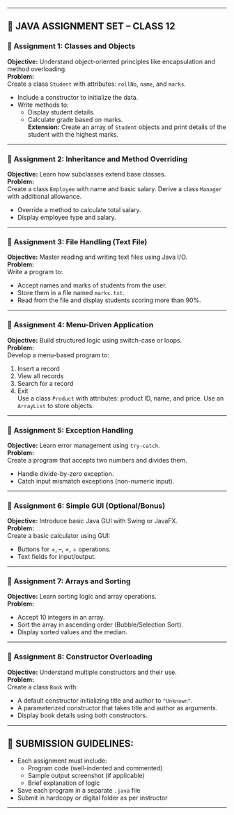
---

## 📘 JAVA ASSIGNMENT SET – CLASS 12

### 🔹 **Assignment 1: Classes and Objects**
**Objective:** Understand object-oriented principles like encapsulation and method overloading.  
**Problem:**  
Create a class `Student` with attributes: `rollNo`, `name`, and `marks`.  
- Include a constructor to initialize the data.  
- Write methods to:
  - Display student details.
  - Calculate grade based on marks.  
**Extension:** Create an array of `Student` objects and print details of the student with the highest marks.

---

### 🔹 **Assignment 2: Inheritance and Method Overriding**
**Objective:** Learn how subclasses extend base classes.  
**Problem:**  
Create a class `Employee` with name and basic salary. Derive a class `Manager` with additional allowance.  
- Override a method to calculate total salary.
- Display employee type and salary.

---

### 🔹 **Assignment 3: File Handling (Text File)**
**Objective:** Master reading and writing text files using Java I/O.  
**Problem:**  
Write a program to:
- Accept names and marks of students from the user.
- Store them in a file named `marks.txt`.
- Read from the file and display students scoring more than 90%.

---

### 🔹 **Assignment 4: Menu-Driven Application**
**Objective:** Build structured logic using switch-case or loops.  
**Problem:**  
Develop a menu-based program to:
1. Insert a record
2. View all records
3. Search for a record
4. Exit  
Use a class `Product` with attributes: product ID, name, and price. Use an `ArrayList` to store objects.

---

### 🔹 **Assignment 5: Exception Handling**
**Objective:** Learn error management using `try-catch`.  
**Problem:**  
Create a program that accepts two numbers and divides them.  
- Handle divide-by-zero exception.
- Catch input mismatch exceptions (non-numeric input).

---

### 🔹 **Assignment 6: Simple GUI (Optional/Bonus)**
**Objective:** Introduce basic Java GUI with Swing or JavaFX.  
**Problem:**  
Create a basic calculator using GUI:
- Buttons for +, –, ×, ÷ operations.
- Text fields for input/output.

---

### 🔹 **Assignment 7: Arrays and Sorting**
**Objective:** Learn sorting logic and array operations.  
**Problem:**  
- Accept 10 integers in an array.
- Sort the array in ascending order (Bubble/Selection Sort).
- Display sorted values and the median.

---

### 🔹 **Assignment 8: Constructor Overloading**
**Objective:** Understand multiple constructors and their use.  
**Problem:**  
Create a class `Book` with:
- A default constructor initializing title and author to `"Unknown"`.
- A parameterized constructor that takes title and author as arguments.
- Display book details using both constructors.

---

## 📎 SUBMISSION GUIDELINES:
- Each assignment must include:
  - Program code (well-indented and commented)
  - Sample output screenshot (if applicable)
  - Brief explanation of logic
- Save each program in a separate `.java` file
- Submit in hardcopy or digital folder as per instructor

---
